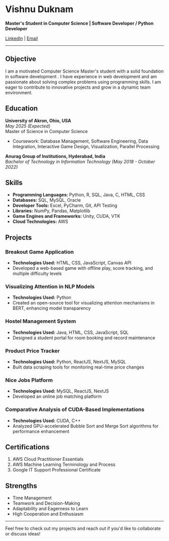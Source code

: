 # Vishnu Duknam

**Master's Student in Computer Science | Software Developer / Python Developer**

[LinkedIn](https://www.linkedin.com/in/vishnu-duknam1276/) | [Email](mailto:vd45@uakron.edu)

---

## Objective

I am a motivated Computer Science Master's student with a solid foundation in software development . I have experience in web development and am passionate about solving complex problems using programming skills. I am eager to contribute to innovative projects and grow in a dynamic team environment.

## Education

**University of Akron, Ohio, USA**  
_May 2025 (Expected)_  
Master of Science in Computer Science  
- Coursework: Database Management, Software Engineering, Data Integration, Interactive Game Design, Visualization, Parallel Processing

**Anurag Group of Institutions, Hyderabad, India**  
_Bachelor of Technology in Information Technology (May 2018 - October 2022)_

## Skills

- **Programming Languages:** Python, R, SQL, Java, C, HTML, CSS
- **Databases:** SQL, MySQL, Oracle
- **Developer Tools:** Excel, PyCharm, Git, API Testing
- **Libraries:** NumPy, Pandas, Matplotlib
- **Game Engines and Frameworks:** Unity, CUDA, VTK
- **Cloud Technologies:** AWS

## Projects

### Breakout Game Application
- **Technologies Used:** HTML, CSS, JavaScript, Canvas API
- Developed a web-based game with offline play, score tracking, and multiple difficulty levels

### Visualizing Attention in NLP Models
- **Technologies Used:** Python
- Created an open-source tool for visualizing attention mechanisms in BERT, enhancing model transparency

### Hostel Management System
- **Technologies Used:** Java, HTML, CSS, JavaScript, SQL
- Designed a student portal for room booking and record maintenance

### Product Price Tracker
- **Technologies Used:** Python, ReactJS, NextJS, MySQL
- Built data scraping tools for monitoring real-time price changes

### Nice Jobs Platform
- **Technologies Used:** MySQL, ReactJS, NextJS
- Developed an online job matching platform

### Comparative Analysis of CUDA-Based Implementations
- **Technologies Used:** CUDA, C++
- Analyzed GPU-accelerated Bubble Sort and Merge Sort algorithms for performance enhancement

## Certifications

1. AWS Cloud Practitioner Essentials
2. AWS Machine Learning Terminology and Process
3. Google IT Support Professional Certificate

## Strengths

- Time Management
- Teamwork and Decision-Making
- Adaptability and Eagerness to Learn
- High Cooperation and Enthusiasm

---

Feel free to check out my projects and reach out if you'd like to collaborate or discuss ideas!


